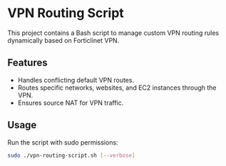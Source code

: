 # VPN Routing Script
This project contains a Bash script to manage custom VPN routing rules dynamically based on Forticlinet VPN.

## Features
- Handles conflicting default VPN routes.
- Routes specific networks, websites, and EC2 instances through the VPN.
- Ensures source NAT for VPN traffic.

## Usage
Run the script with sudo permissions:
```bash
sudo ./vpn-routing-script.sh [--verbose]

